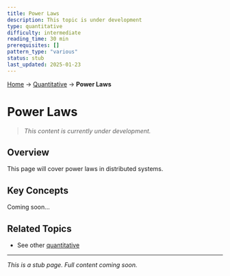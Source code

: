 ```yaml
---
title: Power Laws
description: This topic is under development
type: quantitative
difficulty: intermediate
reading_time: 30 min
prerequisites: []
pattern_type: "various"
status: stub
last_updated: 2025-01-23
---
```


<!-- Navigation -->
[Home](../introduction/index.md) → [Quantitative](index.md) → **Power Laws**

# Power Laws

> *This content is currently under development.*

## Overview

This page will cover power laws in distributed systems.

## Key Concepts

Coming soon...

## Related Topics

- See other [quantitative](index.md)

---

*This is a stub page. Full content coming soon.*
